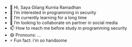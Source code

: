 - 👋 Hi, Saya Gilang Kurnia Ramadhan 
- 👀 I’m interested in programming in security
- 🌱 I’m currently learning for a long time 
- 💞️ I’m looking to collaborate on partner in social media 
- 📫 How to reach me before study in programming security
- 😄 Pronouns: ...
- ⚡ Fun fact: i'm so handsome
  

<!---
Gilkdhan/Gilkdhan is a ✨ special ✨ repository because its `README.md` (this file) appears on your GitHub profile.
You can click the Preview link to take a look at your changes.
--->
